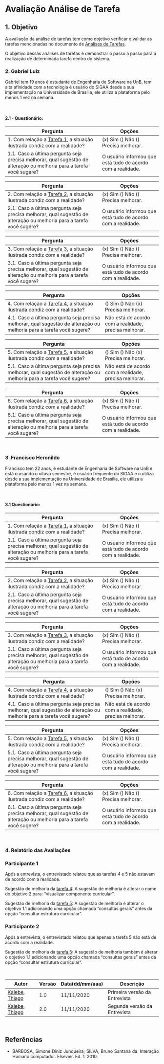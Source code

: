 # Avaliação Análise de Tarefa

## 1. Objetivo
A avaliação da análise de tarefas tem como objetivo verificar e validar as tarefas mencionadas no documento de [Análises de Tarefas](https://interacao-humano-computador.github.io/2020.1-SIGAA/analise-de-tarefas/analise/).

O objetivo dessas análises de tarefas é demonstrar o passo a passo para a realização de determinada tarefa dentro do sistema.

### 2. Gabriel Luiz 

Gabriel tem 19 anos é estudante de Engenharia de Software na UnB, tem alta afinidade com a tecnologia é usuário do SIGAA desde a sua implementação na Universidade de Brasília, ele utiliza a plataforma pelo menos 1 vez na semana. 

<br>

#### 2.1 - Questionário:  

| Pergunta | Opções | 
| ------------ | ---------------------- | 
| 1. Com relação a [Tarefa 1](https://interacao-humano-computador.github.io/2020.1-SIGAA/analise-de-tarefas/analise/#21-fazer-login), a situação ilustrada condiz com a realidade? | (x) Sim () Não () Precisa melhorar. |
| 1.1. Caso a última pergunta seja precisa melhorar, qual sugestão de alteração ou melhoria para a tarefa você sugere? | O usuário informou que está tudo de acordo com a realidade. |

| Pergunta | Opções | 
| ------------ | ---------------------- | 
| 2. Com relação a [Tarefa 2](https://interacao-humano-computador.github.io/2020.1-SIGAA/analise-de-tarefas/analise/#22-fazer-cadastro), a situação ilustrada condiz com a realidade? | (x) Sim () Não () Precisa melhorar. |
| 2.1. Caso a última pergunta seja precisa melhorar, qual sugestão de alteração ou melhoria para a tarefa você sugere? | O usuário informou que está tudo de acordo com a realidade. |

| Pergunta | Opções | 
| ------------ | ---------------------- | 
| 3. Com relação a [Tarefa 3](https://interacao-humano-computador.github.io/2020.1-SIGAA/analise-de-tarefas/analise/#23-visualizar-calendario-academico), a situação ilustrada condiz com a realidade? | (x) Sim () Não () Precisa melhorar. |
| 3.1. Caso a última pergunta seja precisa melhorar, qual sugestão de alteração ou melhoria para a tarefa você sugere? | O usuário informou que está tudo de acordo com a realidade. |

| Pergunta | Opções | 
| ------------ | ---------------------- | 
| 4. Com relação a [Tarefa 4](https://interacao-humano-computador.github.io/2020.1-SIGAA/analise-de-tarefas/analise/#24-acessar-dados-de-um-componente-curricular), a situação ilustrada condiz com a realidade? | () Sim () Não (x) Precisa melhorar. |
| 4.1. Caso a última pergunta seja precisa melhorar, qual sugestão de alteração ou melhoria para a tarefa você sugere? | Não está de acordo com a realidade, precisa melhorar. |

| Pergunta | Opções | 
| ------------ | ---------------------- | 
| 5. Com relação a [Tarefa 5](https://interacao-humano-computador.github.io/2020.1-SIGAA/analise-de-tarefas/analise/#25-visualizar-estrutura-curricular), a situação ilustrada condiz com a realidade? | () Sim () Não (x) Precisa melhorar. |
| 5.1. Caso a última pergunta seja precisa melhorar, qual sugestão de alteração ou melhoria para a tarefa você sugere? | Não está de acordo com a realidade, precisa melhorar. |

| Pergunta | Opções | 
| ------------ | ---------------------- | 
| 6. Com relação a [Tarefa 6](https://interacao-humano-computador.github.io/2020.1-SIGAA/analise-de-tarefas/analise/#26-visualizar-historico), a situação ilustrada condiz com a realidade? | (x) Sim () Não () Precisa melhorar. |
| 6.1. Caso a última pergunta seja precisa melhorar, qual sugestão de alteração ou melhoria para a tarefa você sugere? | O usuário informou que está tudo de acordo com a realidade. |

<br>

### 3. Francisco Heronildo 

Francisco tem 22 anos, é estudante de Engenharia de Software na UnB e está cursando o oitavo semestre, é usuário frequente do SIGAA e o utiliza desde a sua implementação na Universidade de Brasília, ele utiliza a plataforma pelo menos 1 vez na semana. 

<br>

#### 3.1 Questionário:  

| Pergunta | Opções | 
| ------------ | ---------------------- | 
| 1. Com relação a [Tarefa 1](https://interacao-humano-computador.github.io/2020.1-SIGAA/analise-de-tarefas/analise/#21-fazer-login), a situação ilustrada condiz com a realidade? | (x) Sim () Não () Precisa melhorar. |
| 1.1. Caso a última pergunta seja precisa melhorar, qual sugestão de alteração ou melhoria para a tarefa você sugere? | O usuário informou que está tudo de acordo com a realidade. |

| Pergunta | Opções | 
| ------------ | ---------------------- | 
| 2. Com relação a [Tarefa 2](https://interacao-humano-computador.github.io/2020.1-SIGAA/analise-de-tarefas/analise/#22-fazer-cadastro), a situação ilustrada condiz com a realidade? | (x) Sim () Não () Precisa melhorar. |
| 2.1. Caso a última pergunta seja precisa melhorar, qual sugestão de alteração ou melhoria para a tarefa você sugere? | O usuário informou que está tudo de acordo com a realidade. |

| Pergunta | Opções | 
| ------------ | ---------------------- | 
| 3. Com relação a [Tarefa 3](https://interacao-humano-computador.github.io/2020.1-SIGAA/analise-de-tarefas/analise/#23-visualizar-calendario-academico), a situação ilustrada condiz com a realidade? | (x) Sim () Não () Precisa melhorar. |
| 3.1. Caso a última pergunta seja precisa melhorar, qual sugestão de alteração ou melhoria para a tarefa você sugere? | O usuário informou que está tudo de acordo com a realidade. |

| Pergunta | Opções | 
| ------------ | ---------------------- | 
| 4. Com relação a [Tarefa 4](https://interacao-humano-computador.github.io/2020.1-SIGAA/analise-de-tarefas/analise/#24-acessar-dados-de-um-componente-curricular), a situação ilustrada condiz com a realidade? | () Sim () Não (x) Precisa melhorar. |
| 4.1. Caso a última pergunta seja precisa melhorar, qual sugestão de alteração ou melhoria para a tarefa você sugere? | Não está de acordo com a realidade, precisa melhorar. |

| Pergunta | Opções | 
| ------------ | ---------------------- | 
| 5. Com relação a [Tarefa 5](https://interacao-humano-computador.github.io/2020.1-SIGAA/analise-de-tarefas/analise/#25-visualizar-estrutura-curricular), a situação ilustrada condiz com a realidade? | (x) Sim () Não () Precisa melhorar. |
| 5.1. Caso a última pergunta seja precisa melhorar, qual sugestão de alteração ou melhoria para a tarefa você sugere? | O usuário informou que está tudo de acordo com a realidade. |

| Pergunta | Opções | 
| ------------ | ---------------------- | 
| 6. Com relação a [Tarefa 6](https://interacao-humano-computador.github.io/2020.1-SIGAA/analise-de-tarefas/analise/#26-visualizar-historico), a situação ilustrada condiz com a realidade? | (x) Sim () Não () Precisa melhorar. |
| 6.1. Caso a última pergunta seja precisa melhorar, qual sugestão de alteração ou melhoria para a tarefa você sugere? | O usuário informou que está tudo de acordo com a realidade. |

<br>

### 4. Relatório das Avaliações  

### Participante 1
Após a entrevista, o entrevistado relatou que as tarefas 4 e 5 não estavam de acordo com a realidade.  

Sugestão de melhoria da [tarefa 4](https://interacao-humano-computador.github.io/2020.1-SIGAA/analise-de-tarefas/analise/#24-acessar-dados-de-um-componente-curricular): A sugestão de melhoria é alterar o nome do objetivo 2 para: “visualizar componente curricular”. 

Sugestão de melhoria da [tarefa 5](https://interacao-humano-computador.github.io/2020.1-SIGAA/analise-de-tarefas/analise/#25-visualizar-estrutura-curricular): A sugestão de melhoria é alterar o objetivo 1.1 adicionando uma opção chamada “consultas gerais” antes da opção “consultar estrutura curricular”. 

### Participante 2
Após a entrevista, o entrevistado relatou que apenas a tarefa 5 não está de acordo com a realidade.  

Sugestão de melhoria da [tarefa 5](https://interacao-humano-computador.github.io/2020.1-SIGAA/analise-de-tarefas/analise/#25-visualizar-estrutura-curricular): A sugestão de melhoria também é alterar o objetivo 1.1 adicionando uma opção chamada “consultas gerais” antes da opção “consultar estrutura curricular”. 

<br>

Autor | Versão | Data(dd/mm/aaa) | Descrição  
---- | ----------- | ------ | --------- 
[Kalebe](https://github.com/KalebeLopes), [Thiago](https://github.com/thiagomesUNB) | 1.0 | 11/11/2020 | Primeira versão da Entrevista 
[Kalebe](https://github.com/KalebeLopes), [Thiago](https://github.com/thiagomesUNB) | 2.0 | 11/11/2020 | Segunda versão da Entrevista 

<br>

## Referências 
* <p align="justify"> BARBOSA, Simone Diniz Junqueira; SILVA, Bruno Santana da. Interação Humano computador. Elsevier. Ed. 1. 2010. 
